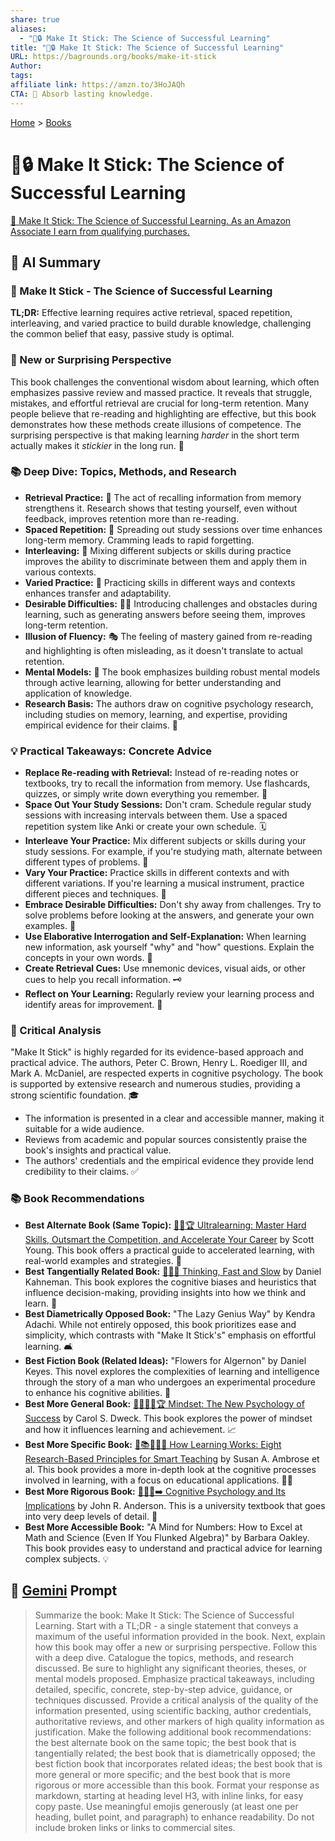 ```yaml
---
share: true
aliases:
  - "🧠🔒 Make It Stick: The Science of Successful Learning"
title: "🧠🔒 Make It Stick: The Science of Successful Learning"
URL: https://bagrounds.org/books/make-it-stick
Author: 
tags: 
affiliate link: https://amzn.to/3HoJAQh
CTA: 🧠 Absorb lasting knowledge.
---
```

[Home](../index.md) > [Books](./index.md)  
# 🧠🔒 Make It Stick: The Science of Successful Learning  
[🛒 Make It Stick: The Science of Successful Learning. As an Amazon Associate I earn from qualifying purchases.](https://amzn.to/3HoJAQh)  
  
## 🤖 AI Summary  
### 🧠 Make It Stick - The Science of Successful Learning  
**TL;DR:** Effective learning requires active retrieval, spaced repetition, interleaving, and varied practice to build durable knowledge, challenging the common belief that easy, passive study is optimal.  
  
### 🤯 New or Surprising Perspective  
This book challenges the conventional wisdom about learning, which often emphasizes passive review and massed practice. It reveals that struggle, mistakes, and effortful retrieval are crucial for long-term retention. Many people believe that re-reading and highlighting are effective, but this book demonstrates how these methods create illusions of competence. The surprising perspective is that making learning *harder* in the short term actually makes it *stickier* in the long run. 🌟  
  
### 📚 Deep Dive: Topics, Methods, and Research  
* **Retrieval Practice:** 🔄 The act of recalling information from memory strengthens it. Research shows that testing yourself, even without feedback, improves retention more than re-reading.  
* **Spaced Repetition:** 📅 Spreading out study sessions over time enhances long-term memory. Cramming leads to rapid forgetting.  
* **Interleaving:** 🔀 Mixing different subjects or skills during practice improves the ability to discriminate between them and apply them in various contexts.  
* **Varied Practice:** 🧩 Practicing skills in different ways and contexts enhances transfer and adaptability.  
* **Desirable Difficulties:** 🧗‍♂️ Introducing challenges and obstacles during learning, such as generating answers before seeing them, improves long-term retention.  
* **Illusion of Fluency:** 🎭 The feeling of mastery gained from re-reading and highlighting is often misleading, as it doesn't translate to actual retention.  
* **Mental Models:** 🧠 The book emphasizes building robust mental models through active learning, allowing for better understanding and application of knowledge.  
* **Research Basis:** The authors draw on cognitive psychology research, including studies on memory, learning, and expertise, providing empirical evidence for their claims. 🔬  
  
### 💡 Practical Takeaways: Concrete Advice  
* **Replace Re-reading with Retrieval:** Instead of re-reading notes or textbooks, try to recall the information from memory. Use flashcards, quizzes, or simply write down everything you remember. 📝  
* **Space Out Your Study Sessions:** Don't cram. Schedule regular study sessions with increasing intervals between them. Use a spaced repetition system like Anki or create your own schedule. 🗓️  
* **Interleave Your Practice:** Mix different subjects or skills during your study sessions. For example, if you're studying math, alternate between different types of problems. 🧮  
* **Vary Your Practice:** Practice skills in different contexts and with different variations. If you're learning a musical instrument, practice different pieces and techniques. 🎸  
* **Embrace Desirable Difficulties:** Don't shy away from challenges. Try to solve problems before looking at the answers, and generate your own examples. 🧐  
* **Use Elaborative Interrogation and Self-Explanation:** When learning new information, ask yourself "why" and "how" questions. Explain the concepts in your own words. 🤔  
* **Create Retrieval Cues:** Use mnemonic devices, visual aids, or other cues to help you recall information. 🗝️  
* **Reflect on Your Learning:** Regularly review your learning process and identify areas for improvement. 💭  
  
### 🧐 Critical Analysis  
"Make It Stick" is highly regarded for its evidence-based approach and practical advice. The authors, Peter C. Brown, Henry L. Roediger III, and Mark A. McDaniel, are respected experts in cognitive psychology. The book is supported by extensive research and numerous studies, providing a strong scientific foundation. 🎓  
  
* The information is presented in a clear and accessible manner, making it suitable for a wide audience.  
* Reviews from academic and popular sources consistently praise the book's insights and practical value.  
* The authors' credentials and the empirical evidence they provide lend credibility to their claims. ✅  
  
### 📚 Book Recommendations  
* **Best Alternate Book (Same Topic):** [🚀🧠🏆 Ultralearning: Master Hard Skills, Outsmart the Competition, and Accelerate Your Career](./ultralearning-master-hard-skills-outsmart-the-competition-and-accelerate-your-career.md) by Scott Young. This book offers a practical guide to accelerated learning, with real-world examples and strategies. 🚀  
* **Best Tangentially Related Book:** [🤔🐇🐢 Thinking, Fast and Slow](./thinking-fast-and-slow.md) by Daniel Kahneman. This book explores the cognitive biases and heuristics that influence decision-making, providing insights into how we think and learn. 🧠  
* **Best Diametrically Opposed Book:** "The Lazy Genius Way" by Kendra Adachi. While not entirely opposed, this book prioritizes ease and simplicity, which contrasts with "Make It Stick's" emphasis on effortful learning. 🛋️  
* **Best Fiction Book (Related Ideas):** "Flowers for Algernon" by Daniel Keyes. This novel explores the complexities of learning and intelligence through the story of a man who undergoes an experimental procedure to enhance his cognitive abilities. 🌼  
* **Best More General Book:** [🌱🧘🏼‍♀️🏆 Mindset: The New Psychology of Success](./mindset.md) by Carol S. Dweck. This book explores the power of mindset and how it influences learning and achievement. 📈  
* **Best More Specific Book:** [🧠📚🍎💡📝 How Learning Works: Eight Research-Based Principles for Smart Teaching](./how-learning-works.md) by Susan A. Ambrose et al. This book provides a more in-depth look at the cognitive processes involved in learning, with a focus on educational applications. 👩‍🏫  
* **Best More Rigorous Book:** [🧠🤔💡➡️ Cognitive Psychology and Its Implications](./cognitive-psychology-and-its-implications.md) by John R. Anderson. This is a university textbook that goes into very deep levels of detail. 🔬  
* **Best More Accessible Book:** "A Mind for Numbers: How to Excel at Math and Science (Even If You Flunked Algebra)" by Barbara Oakley. This book provides easy to understand and practical advice for learning complex subjects. 💡  
  
## 💬 [Gemini](https://gemini.google.com) Prompt  
> Summarize the book: Make It Stick: The Science of Successful Learning. Start with a TL;DR - a single statement that conveys a maximum of the useful information provided in the book. Next, explain how this book may offer a new or surprising perspective. Follow this with a deep dive. Catalogue the topics, methods, and research discussed. Be sure to highlight any significant theories, theses, or mental models proposed. Emphasize practical takeaways, including detailed, specific, concrete, step-by-step advice, guidance, or techniques discussed. Provide a critical analysis of the quality of the information presented, using scientific backing, author credentials, authoritative reviews, and other markers of high quality information as justification. Make the following additional book recommendations: the best alternate book on the same topic; the best book that is tangentially related; the best book that is diametrically opposed; the best fiction book that incorporates related ideas; the best book that is more general or more specific; and the best book that is more rigorous or more accessible than this book. Format your response as markdown, starting at heading level H3, with inline links, for easy copy paste. Use meaningful emojis generously (at least one per heading, bullet point, and paragraph) to enhance readability. Do not include broken links or links to commercial sites.  
